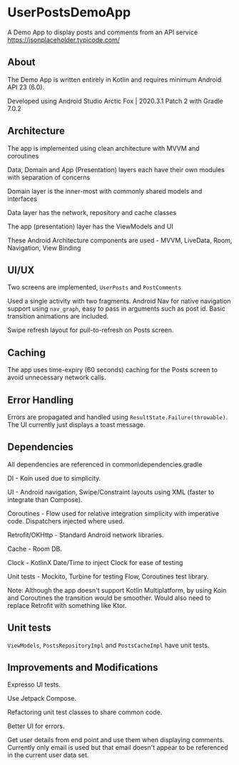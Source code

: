 # UserPostsDemoApp

A Demo App to display posts and comments from an API service https://jsonplaceholder.typicode.com/ 

## About
The Demo App is written entirely in Kotlin and requires minimum Android API 23 (6.0).

Developed using Android Studio Arctic Fox | 2020.3.1 Patch 2 with Gradle 7.0.2


## Architecture
The app is implemented using clean architecture with MVVM and coroutines

Data, Domain and App (Presentation) layers each have their own modules with separation of concerns

Domain layer is the inner-most with commonly shared models and interfaces

Data layer has the network, repository and cache classes

The app (presentation) layer has the ViewModels and UI

These Android Architecture components are used - MVVM, LiveData, Room, Navigation, View Binding

## UI/UX

Two screens are implemented, `UserPosts` and `PostComments`

Used a single activity with two fragments. Android Nav for native navigation support using `nav_graph`, easy to pass in arguments such as post id.
Basic transition animations are included.

Swipe refresh layout for pull-to-refresh on Posts screen.

## Caching
The app uses time-expiry (60 seconds) caching for the Posts screen to avoid unnecessary network calls.

## Error Handling
Errors are propagated and handled using `ResultState.Failure(throwable)`.
The UI currently just displays a toast message.

## Dependencies
All dependencies are referenced in common\dependencies.gradle

DI - Koin used due to simplicity.

UI - Android navigation, Swipe/Constraint layouts using XML (faster to integrate than Compose).

Coroutines - Flow used for relative integration simplicity with imperative code. Dispatchers injected where used.

Retrofit/OKHttp - Standard Android network libraries.

Cache - Room DB.

Clock - KotlinX Date/Time to inject Clock for ease of testing

Unit tests - Mockito, Turbine for testing Flow, Coroutines test library.

Note: Although the app doesn't support Kotlin Multiplatform, by using Koin and Coroutines the transition would be smoother. Would also need to replace Retrofit with something like Ktor.

## Unit tests

`ViewModels`, `PostsRepositoryImpl` and `PostsCacheImpl` have unit tests.

## Improvements and Modifications

Expresso UI tests.

Use Jetpack Compose.

Refactoring unit test classes to share common code.

Better UI for errors.

Get user details from end point and use them when displaying comments. Currently only email is used but that email doesn't appear to be referenced in the current user data set.
